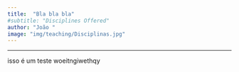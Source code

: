 ```yaml
---
title:  "Bla bla bla"
#subtitle: "Disciplines Offered"
author: "João "
image: "img/teaching/Disciplinas.jpg"
---
```


______________________________________

isso é um teste 
woeitngiwethqy